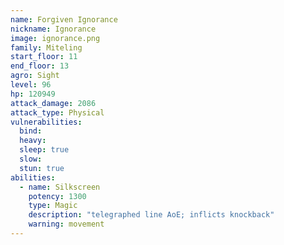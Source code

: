 ```yaml
---
name: Forgiven Ignorance
nickname: Ignorance
image: ignorance.png
family: Miteling
start_floor: 11
end_floor: 13
agro: Sight
level: 96
hp: 120949
attack_damage: 2086
attack_type: Physical
vulnerabilities:
  bind: 
  heavy: 
  sleep: true
  slow: 
  stun: true
abilities:
  - name: Silkscreen
    potency: 1300
    type: Magic
    description: "telegraphed line AoE; inflicts knockback"
    warning: movement
---
```

